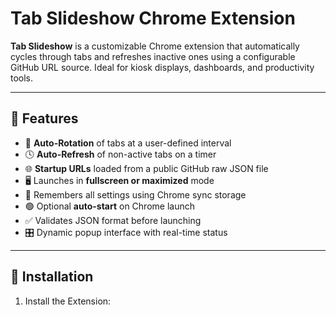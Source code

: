 # Tab Slideshow Chrome Extension

**Tab Slideshow** is a customizable Chrome extension that automatically cycles through tabs and refreshes inactive ones using a configurable GitHub URL source. Ideal for kiosk displays, dashboards, and productivity tools.

---

## 🚀 Features

- 🔄 **Auto-Rotation** of tabs at a user-defined interval
- 🕓 **Auto-Refresh** of non-active tabs on a timer
- 🌐 **Startup URLs** loaded from a public GitHub raw JSON file
- 🖥️ Launches in **fullscreen or maximized** mode
- 🧠 Remembers all settings using Chrome sync storage
- 🟢 Optional **auto-start** on Chrome launch
- ✅ Validates JSON format before launching
- 🎛️ Dynamic popup interface with real-time status

---

## 🔧 Installation

1. Install the Extension: 
